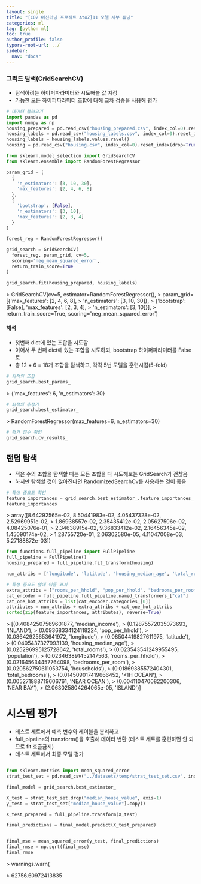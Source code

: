 ```yaml
---
layout: single
title: "[C02 머신러닝 프로젝트 AtoZ]11 모델 세부 튜닝"
categories: ml
tag: [python ml]
toc: true
author_profile: false
typora-root-url: ../
sidebar:
  nav: "docs"
---
```


### 그리드 탐색(GridSearchCV)
- 탐색하려는 하이퍼파라미터와 시도해볼 값 지정
- 가능한 모든 하이퍼파라미터 조합에 대해 교차 검증을 사용해 평가

``` python
# 데이터 불러오기
import pandas as pd
import numpy as np
housing_prepared = pd.read_csv("housing_prepared.csv", index_col=0).reset_index(drop=True)
housing_labels = pd.read_csv("housing_labels.csv", index_col=0).reset_index(drop=True)
housing_labels = housing_labels.values.ravel()
housing = pd.read_csv("housing.csv", index_col=0).reset_index(drop=True)
```

``` python
from sklearn.model_selection import GridSearchCV
from sklearn.ensemble import RandomForestRegressor

param_grid = [
  {
    'n_estimators': [3, 10, 30],
    'max_features': [2, 4, 6, 8]
  },
  {
    'bootstrap': [False],
    'n_estimators': [3, 10],
    'max_features': [2, 3, 4]
  }
]

forest_reg = RandomForestRegressor()

grid_search = GridSearchCV(
  forest_reg, param_grid, cv=5,
  scoring='neg_mean_squared_error',
  return_train_score=True
)

grid_search.fit(housing_prepared, housing_labels)

```

\> GridSearchCV(cv=5, estimator=RandomForestRegressor(),
\>              param_grid=[{'max_features': [2, 4, 6, 8],
\>                           'n_estimators': [3, 10, 30]},
\>                          {'bootstrap': [False], 'max_features': [2, 3, 4],
\>                           'n_estimators': [3, 10]}],
\>              return_train_score=True, scoring='neg_mean_squared_error')
#### 해석
- 첫번째 dict에 있는 조합을 시도함
- 이어서 두 번째 dict에 있는 조합을 시도하되, bootstrap 하이퍼파라미터를 False로
- 총 12 + 6 = 18개 조합을 탐색하고, 각각 5번 모델을 훈련시킴(5-fold)

``` python
# 최적의 조합
grid_search.best_params_
```

\> {'max_features': 6, 'n_estimators': 30}

``` python
# 최적의 추정기
grid_search.best_estimator_
```

\> RandomForestRegressor(max_features=6, n_estimators=30)

``` python
# 평가 점수 확인
grid_search.cv_results_
```
## 랜덤 탐색
- 적은 수의 조합을 탐색할 때는 모든 조합을 다 시도해보는 GridSearch가 괜찮음
- 하지만 탐색할 것이 많아진다면 RandomizedSearchCv를 사용하는 것이 좋음

``` python
# 특성 중요도 확인
feature_importances = grid_search.best_estimator_.feature_importances_
feature_importances
```

\> array([8.64292565e-02, 8.50441983e-02, 4.05437328e-02, 2.52969951e-02,
\>        1.86938557e-02, 2.35435412e-02, 2.05627506e-02, 4.08425076e-01,
\>        2.34638915e-02, 9.36833412e-02, 2.16456345e-02, 1.45090174e-02,
\>        1.28755720e-01, 2.06302580e-05, 4.11047008e-03, 5.27188872e-03])

``` python
from functions.full_pipeline import FullPipeline
full_pipeline = FullPipeline()
housing_prepared = full_pipeline.fit_transform(housing)

num_attribs = ['longitude', 'latitude', 'housing_median_age', 'total_rooms', 'total_bedrooms', 'population', 'households', 'median_income']

# 특성 중요도 옆에 이름 표시
extra_attribs = ["rooms_per_hhold", "pop_per_hhold", "bedrooms_per_room"]
cat_encoder = full_pipeline.full_pipeline.named_transformers_["cat"]
cat_one_hot_attribs = list(cat_encoder.categories_[0])
attributes = num_attribs + extra_attribs + cat_one_hot_attribs
sorted(zip(feature_importances, attributes), reverse=True)

```

\> [(0.40842507569601877, 'median_income'),
\>  (0.12875572035073693, 'INLAND'),
\>  (0.09368334124118224, 'pop_per_hhold'),
\>  (0.08642925653641972, 'longitude'),
\>  (0.08504419827611975, 'latitude'),
\>  (0.0405437327993139, 'housing_median_age'),
\>  (0.025296995125728642, 'total_rooms'),
\>  (0.023543541249955495, 'population'),
\>  (0.023463891452147563, 'rooms_per_hhold'),
\>  (0.021645634457764098, 'bedrooms_per_room'),
\>  (0.020562750611053754, 'households'),
\>  (0.01869385572404301, 'total_bedrooms'),
\>  (0.014509017419666452, '<1H OCEAN'),
\>  (0.005271888719606761, 'NEAR OCEAN'),
\>  (0.004110470082200306, 'NEAR BAY'),
\>  (2.063025804264065e-05, 'ISLAND')]
# 시스템 평가
- 테스트 세트에서 예측 변수와 레이블을 분리하고
- full_pipeline의 transform()을 호출해 데이터 변환 (테스트 세트를 훈련하면 안 되므로 fit 호출금지)
- 테스트 세트에서 최종 모델 평가

``` python

from sklearn.metrics import mean_squared_error
strat_test_set = pd.read_csv("../datasets/temp/strat_test_set.csv", index_col=0).reset_index(drop=True)

final_model = grid_search.best_estimator_

X_test = strat_test_set.drop("median_house_value", axis=1)
y_test = strat_test_set["median_house_value"].copy()

X_test_prepared = full_pipeline.transform(X_test)

final_predictions = final_model.predict(X_test_prepared)


final_mse = mean_squared_error(y_test, final_predictions)
final_rmse = np.sqrt(final_mse)
final_rmse
```

\>   warnings.warn(
<br>

\> 62756.60972413835

